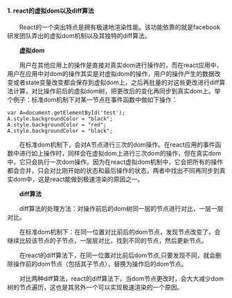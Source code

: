 #### 1. react的虚拟dom以及diff算法  

&emsp;&emsp;React的一个突出特点是拥有极速地渲染性能。该功能依靠的就是facebook研发团队弄出的虚拟dom机制以及其独特的diff算法。

&emsp;&emsp;**虚拟dom**  

&emsp;&emsp;用户在其他应用上的操作是直接对真实dom进行操作的，而在react应用中，用户在应用中对dom的操作其实是对虚拟dom的操作，用户的操作产生的数据改变或者state变量改变都会保存到虚拟dom上，之后再批量的对这些更改进行diff算法计算，对比操作前后的虚拟dom树，把更改后的变化再同步到真实dom上。举个例子：标准dom机制下对某一节点在事件函数中做如下操作：  

    var A=document.getElementById('test');
    A.style.backgroundColor = "black";
    A.style.backgroundColor = "red";
    A.style.backgroundColor = "black";  
    
&emsp;&emsp;在标准dom机制下，会对A节点进行三次的dom操作。在react应用的事件函数中进行如上操作时，同样会在虚拟dom上进行三次dom的操作，但在真实dom中，它只会执行一次dom操作。因为在react虚拟dom机制中，它会把所有的操作都会合并，只会对比刚开始的状态和最后操作的状态，两者中找出不同再同步到真实dom中，这是react能做到极速渲染的原因之一。  

&emsp;&emsp;**diff算法**  

&emsp;&emsp;diff算法的处理方法：对操作前后的dom树同一层的节点进行对比，一层一层对比。  

&emsp;&emsp;在标准dom机制下：在同一位置对比前后的dom节点，发现节点改变了，会继续比较该节点的子节点，一层层对比，找到不同的节点，然后更新节点。  

&emsp;&emsp;在react的diff算法下，在同一位置对比前后dom节点,只要发现不同，就会删除操作前的dom节点（包括其子节点），替换为操作后的dom节点。  

&emsp;&emsp;对比两种diff算法，react的diff算法下，当dom节点更改时，会大大减少dom树的节点遍历，这也是其另外一个可以实现极速渲染的一个原因。